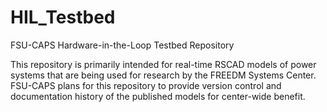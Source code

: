 # HIL_Testbed
FSU-CAPS Hardware-in-the-Loop Testbed Repository

This repository is primarily intended for real-time RSCAD models of power systems that are being used for research by the FREEDM Systems Center. FSU-CAPS plans for this repository to provide version control and documentation history of the published models for center-wide benefit.
